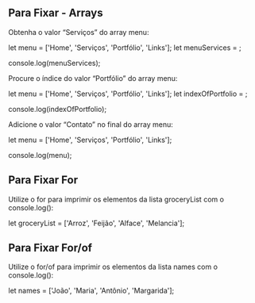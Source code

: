 ## Para Fixar - Arrays

Obtenha o valor “Serviços” do array menu:

let menu = ['Home', 'Serviços', 'Portfólio', 'Links'];
let menuServices = ;

console.log(menuServices);

Procure o índice do valor “Portfólio” do array menu:

let menu = ['Home', 'Serviços', 'Portfólio', 'Links'];
let indexOfPortfolio = ;

console.log(indexOfPortfolio);

Adicione o valor “Contato” no final do array menu:

let menu = ['Home', 'Serviços', 'Portfólio', 'Links'];

console.log(menu);

## Para Fixar For

Utilize o for para imprimir os elementos da lista groceryList com o console.log():

let groceryList = ['Arroz', 'Feijão', 'Alface', 'Melancia'];

## Para Fixar For/of

Utilize o for/of para imprimir os elementos da lista names com o console.log():

let names = ['João', 'Maria', 'Antônio', 'Margarida'];




